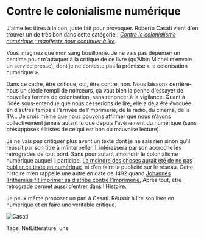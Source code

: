 # Contre le colonialisme numérique

J'aime les titres à la con, juste fait pour provoquer. Roberto Casati vient d'en trouver un de très bon dans cette catégorie : [*Contre le colonialisme numérique ; manifeste pour continuer à lire*](http://www.librairie-sciencespo.fr/communication-et-medias/internet-numerique/livre/contre-le-colonialisme-numerique---manifeste-pour-continuer-a-lire/roberto-casati/9782226246271.html).

Vous imaginez que mon sang bouillonne. Je ne vais pas dépenser un centime pour m'attaquer à la critique de ce livre (qu’Albin Michel m’envoie un service presse), dont je ne conteste pas la prémisse « la colonisation numérique ».

Dans ce cadre, être critique, oui, être contre, non. Nous laissons derrière-nous un siècle rempli de noirceurs, ça vaut bien la penne d'essayer de nouvelles formes de colonisation, sans renoncer à la vigilance. Quant à l’idée sous-entendue que nous cesserions de lire, elle a déjà été évoquée en d’autres temps à l’arrivée de l’imprimerie, de la radio, du cinéma, de la TV… Je crois même que nous pouvons affirmer que nous n’avons collectivement jamais autant lu que depuis l’avènement du numérique (sans présupposés élitistes de ce qui est bon ou mauvaise lecture).

Je ne vais pas critiquer plus avant un texte dont je ne sais rien sinon qu’il réussit par son titre à m’interpeller. Il intéressera par son accroche les rétrogrades de tout bord. Sans pour autant amoindrir le colonialisme numérique auquel il participe. [La moindre des choses aurait été de ne pas publier ce texte en numérique](http://www.epagine.fr/9782226295408-contre-le-colonialisme-numerique-manifeste-pour-continuer-a-lire-roberto-casati/), ni d’en faire la publicité sur le réseau. Cette histoire m’en rappelle une autre en date de 1492 quand [Johannes Trithemius fit imprimer sa diatribe contre l’imprimerie.](http://blog.tcrouzet.com/2012/09/07/johannes-trithemius-ou-les-451-croulants/) Après tout, être rétrograde permet aussi d’entrer dans l’Histoire.

Je peux même proposer un pari à Casati. Réussir à lire son livre en numérique et en faire une véritable critique.

![Casati](http://blog.tcrouzet.comhttps://tcrouzet.com/images_tc/2013/10/casati.jpg)



Tags: NetLittérature, une